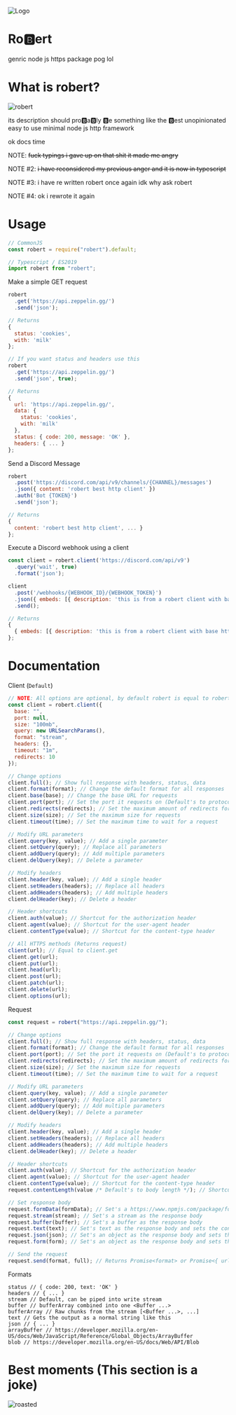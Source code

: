 ![Logo](https://cdn.discordapp.com/emojis/843908573578002512.gif)

# Ro🅱ert

genric node js https package pog lol

# What is robert?

![robert](https://cdn.discordapp.com/attachments/861222626915647489/866269177110855690/file.png)

its description should pro🅱a🅱ly 🅱e something like the 🅱est unopinionated easy to use minimal node js http framework

ok docs time

NOTE: ~~fuck typings i gave up on that shit it made me angry~~

NOTE #2: ~~i have reconsidered my previous anger and it is now in typescript~~

NOTE #3: i have re written robert once again idk why ask robert

NOTE #4: ok i rewrote it again

# Usage

```js
// CommonJS
const robert = require("robert").default;

// Typescript / ES2019
import robert from "robert";
```

Make a simple GET request

```js
robert
  .get('https://api.zeppelin.gg/')
  .send('json');

// Returns
{
  status: 'cookies',
  with: 'milk'
};

// If you want status and headers use this
robert
  .get('https://api.zeppelin.gg/')
  .send('json', true);

// Returns
{
  url: 'https://api.zeppelin.gg/',
  data: {
    status: 'cookies',
    with: 'milk'
  },
  status: { code: 200, message: 'OK' },
  headers: { ... }
};
```

Send a Discord Message

```js
robert
  .post('https://discord.com/api/v9/channels/{CHANNEL}/messages')
  .json({ content: 'robert best http client' })
  .auth('Bot {TOKEN}')
  .send('json');

// Returns
{
  content: 'robert best http client', ... }
};
```

Execute a Discord webhook using a client

```js
const client = robert.client('https://discord.com/api/v9')
  .query('wait', true)
  .format('json');

client
  .post('/webhooks/{WEBHOOK_ID}/{WEBHOOK_TOKEN}')
  .json({ embeds: [{ description: 'this is from a robert client with base ' + client.base }] })
  .send();

// Returns
{
  { embeds: [{ description: 'this is from a robert client with base https://discord.com/api/v9' }], ... }
};
```

# Documentation

Client (`Default`)

```js
// NOTE: All options are optional, by default robert is equal to robert.client() which have the following options by default
const client = robert.client({
  base: "",
  port: null,
  size: "100mb",
  query: new URLSearchParams(),
  format: "stream",
  headers: {},
  timeout: "1m",
  redirects: 10
});

// Change options
client.full(); // Show full response with headers, status, data
client.format(format); // Change the default format for all responses
client.base(base); // Change the base URL for requests
client.port(port); // Set the port it requests on (Default's to protocol)
client.redirects(redirects); // Set the maximum amount of redirects for it to follow
client.size(size); // Set the maximum size for requests
client.timeout(time); // Set the maximum time to wait for a request

// Modify URL parameters
client.query(key, value); // Add a single parameter
client.setQuery(query); // Replace all parameters
client.addQuery(query); // Add multiple parameters
client.delQuery(key); // Delete a parameter

// Modify headers
client.header(key, value); // Add a single header
client.setHeaders(headers); // Replace all headers
client.addHeaders(headers); // Add multiple headers
client.delHeader(key); // Delete a header

// Header shortcuts
client.auth(value); // Shortcut for the authorization header
client.agent(value); // Shortcut for the user-agent header
client.contentType(value); // Shortcut for the content-type header

// All HTTPS methods (Returns request)
client(url); // Equal to client.get
client.get(url);
client.put(url);
client.head(url);
client.post(url);
client.patch(url);
client.delete(url);
client.options(url);
```

Request

```js
const request = robert("https://api.zeppelin.gg/");

// Change options
client.full(); // Show full response with headers, status, data
client.format(format); // Change the default format for all responses
client.port(port); // Set the port it requests on (Default's to protocol)
client.redirects(redirects); // Set the maximum amount of redirects for it to follow
client.size(size); // Set the maximum size for requests
client.timeout(time); // Set the maximum time to wait for a request

// Modify URL parameters
client.query(key, value); // Add a single parameter
client.setQuery(query); // Replace all parameters
client.addQuery(query); // Add multiple parameters
client.delQuery(key); // Delete a parameter

// Modify headers
client.header(key, value); // Add a single header
client.setHeaders(headers); // Replace all headers
client.addHeaders(headers); // Add multiple headers
client.delHeader(key); // Delete a header

// Header shortcuts
client.auth(value); // Shortcut for the authorization header
client.agent(value); // Shortcut for the user-agent header
client.contentType(value); // Shortcut for the content-type header
request.contentLength(value /* Default's to body length */); // Shortcut for the content-length header

// Set response body
request.formData(formData); // Set's a https://www.npmjs.com/package/form-data object as the request body
request.stream(stream); // Set's a stream as the response body
request.buffer(buffer); // Set's a buffer as the response body
request.text(text); // Set's text as the response body and sets the content-type header to text/raw
request.json(json); // Set's an object as the response body and sets the content-type header to application/json
request.form(form); // Set's an object as the response body and sets the content-type header to application/x-www-form-urlencoded

// Send the request
request.send(format, full); // Returns Promise<format> or Promise<{ url, data, status, headers }> with the result (Default is stream)
```

Formats

```
status // { code: 200, text: 'OK' }
headers // { ... }
stream // Default, can be piped into write stream
buffer // bufferArray combined into one <Buffer ...>
bufferArray // Raw chunks from the stream [<Buffer ...>, ...]
text // Gets the output as a normal string like this
json // { ... }
arrayBuffer // https://developer.mozilla.org/en-US/docs/Web/JavaScript/Reference/Global_Objects/ArrayBuffer
blob // https://developer.mozilla.org/en-US/docs/Web/API/Blob
```

# Best moments (This section is a joke)

![roasted](https://cdn.discordapp.com/attachments/796997555752796184/884655359912972308/ezgif-3-7ffc8baffe5e.png)